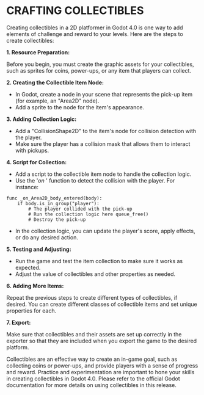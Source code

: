 # CRAFTING COLLECTIBLES
Creating collectibles in a 2D platformer in Godot 4.0 is one way to add elements of challenge and reward to your levels. Here are the steps to create collectibles:

**1. Resource Preparation:**

Before you begin, you must create the graphic assets for your collectibles, such as sprites for coins, power-ups, or any item that players can collect.

**2. Creating the Collectible Item Node:**

- In Godot, create a node in your scene that represents the pick-up item (for example, an "Area2D" node).
- Add a sprite to the node for the item's appearance.

**3. Adding Collection Logic:**

- Add a "CollisionShape2D" to the item's node for collision detection with the player. 
- Make sure the player has a collision mask that allows them to interact with pickups.

**4. Script for Collection:**

- Add a script to the collectible item node to handle the collection logic. 
- Use the '_on_ ' function to detect the collision with the player. For instance:

```GDscript
func _on_Area2D_body_entered(body): 
    if body.is_in_group("player"): 
        # The player collided with the pick-up 
        # Run the collection logic here queue_free() 
        # Destroy the pick-up
```

- In the collection logic, you can update the player's score, apply effects, or do any desired action.

**5. Testing and Adjusting:**

- Run the game and test the item collection to make sure it works as expected.
- Adjust the value of collectibles and other properties as needed.

**6. Adding More Items:**

Repeat the previous steps to create different types of collectibles, if desired. You can create different classes of collectible items and set unique properties for each.

**7. Export:**

Make sure that collectibles and their assets are set up correctly in the exporter so that they are included when you export the game to the desired platform.

Collectibles are an effective way to create an in-game goal, such as collecting coins or power-ups, and provide players with a sense of progress and reward. Practice and experimentation are important to hone your skills in creating collectibles in Godot 4.0. Please refer to the official Godot documentation for more details on using collectibles in this release.